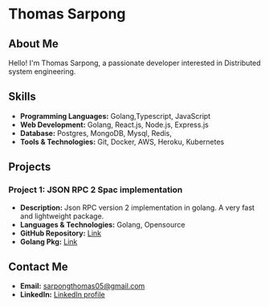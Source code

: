 # Thomas Sarpong

## About Me
Hello! I'm Thomas Sarpong, a passionate developer interested in Distributed system engineering.

## Skills
- **Programming Languages:** Golang,Typescript, JavaScript
- **Web Development:** Golang, React.js, Node.js, Express.js
- **Database:** Postgres, MongoDB, Mysql, Redis,
- **Tools & Technologies:** Git, Docker, AWS, Heroku, Kubernetes

## Projects
### Project 1: JSON RPC 2 Spac implementation
- **Description:** Json RPC version 2 implementation in golang. A very fast and lightweight package.
- **Languages & Technologies:** Golang, Opensource
- **GitHub Repository:** [Link](https://github.com/developertom01/jsonrpc2)
- **Golang Pkg:** [Link](https://pkg.go.dev/github.com/developertom01/jsonrpc2)

## Contact Me
- **Email:** sarpongthomas05@gmail.com
- **LinkedIn:** [LinkedIn profile]( https://www.linkedin.com/in/thomas-sarpong-8b2490149/ )


